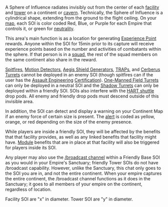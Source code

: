 A Sphere of Influence radiates invisibly out from the center of each
[facility](Facilities.md) and [tower](Towers.md) on a
continent or [cavern](Caverns.md). Technically, the Sphere of
Influence is a cylindrical shape, extending from the ground to the
flight ceiling. On your [map](../etc/Continental_Map.md), each SOI is
color coded Red, Blue, or Purple for each Empire that controls it, or
green for [neutrality](../terminology/Neutral.md).

This area's main function is as a location for generating [Experience
Point](../terminology/Experience_Points.md) rewards. Anyone within the SOI for
15min prior to its capture will receive experience points based on the
number and activities of combatants within the sphere. If that person is
in a [squad](../terminology/Squad.md), the rest of the squad members on the
same continent also share in the reward.

[Spitfires](Spitfire.md#Spitfire_Turret), [Motion
Detectors](../weapons/Adaptive_Construction_Engine.md#Motion_Sensor_Alarm), [Aegis Shield
Generators](../weapons/Aegis_Shield_Generator.md),
[TRAPs](TRAP.md), and [Cerberus
Turrets](../weapons/Cerberus_Turret.md) cannot be deployed in an enemy SOI
(though spitfires can if the user has the [Assault
Engineering](../certifications/Assault_Engineering.md)
[Certification](../certifications/Certification.md)). [One-Manned Field
Turrets](../weapons/One-Manned_Field_Turret.md) can only be deployed in a
neutral SOI and the [Shadow Turrets](../weapons/Shadow_Turret.md) can only
be deployed within a friendly SOI. SOIs also interfere with the [HART
shuttle](../terminology/HART.md) drop pods. All enemy and friendly drop pods
must descend outside of this invisible area.

In addition, the SOI can detect and display a warning on your Continent
Map if an enemy force of certain size is present. The
[alert](../terminology/Alert.md) is coded as yellow, orange, or red depending
on the size of the enemy presence.

While players are inside a friendly SOI, they will be affected by the
benefits that that facility provides, as well as any linked benefits
that facility might have. [Module](Module.md) benefits that are
in place at that facility will also be triggered for players inside its
SOI.

Any player may also use the [/broadcast
channel](../commands/In-Game_Commands.md) within a Friendly Base SOI as you
would in your Empire's Sanctuary; friendly Tower SOIs do not have
/broadcast capability. However, unlike the Sanctuary, this chat only
goes to the SOI you are in, and not the entire continent. When your
empire captures the entire continent, the /broadcast channel functions
as it does in the Sanctuary; it goes to all members of your empire on
the continent, regardless of location.

Facility SOI are "x" in diameter. Tower SOI are "y" in diameter.

<!--[Category:Locations](Category:Locations.md)-->
